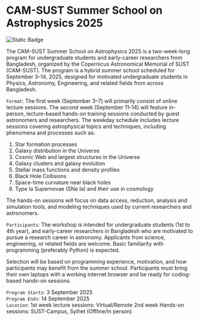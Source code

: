 # CAM-SUST Summer School on Astrophysics 2025

![Static Badge](https://img.shields.io/badge/Made%20at-CAMSUST-8A2BE2)


The CAM-SUST Summer School on Astrophysics 2025 is a two-week-long program for undergraduate students and early-career researchers from Bangladesh, organized by the Copernicus Astronomical Memorial of SUST (CAM-SUST). The program is a hybrid summer school scheduled for September 3–14, 2025, designed for motivated undergraduate students in Physics, Astronomy, Engineering, and related fields from across Bangladesh.

`Format`:
The first week (September 3–7) will primarily consist of online lecture sessions. The second week (September 11–14) will feature in-person, lecture-based hands-on training sessions conducted by guest astronomers and researchers.
The weekday schedule includes lecture sessions covering astrophysical topics and techniques, including phenomena and processes such as:

<ol>
 <li>Star formation processes </li>
 <li>Galaxy distribution in the Universe </li>
 <li>Cosmic Web and largest structures in the Universe </li>
 <li>Galaxy clusters and galaxy evolution </li>
 <li>Stellar mass functions and density profiles </li> 
 <li>Black Hole Collisions </li>
 <li>Space-time curvature near black holes </li> 
 <li>Type Ia Supernovae (SNe Ia) and their use in cosmology </li>
</ol>

The hands-on sessions will focus on data access, reduction, analysis and simulation tools, and modeling techniques used by current researchers and astronomers.

`Participants`:
The workshop is intended for undergraduate students (1st to 4th year), and early-career researchers in Bangladesh who are motivated to pursue a research career in astronomy. Applicants from science, engineering, or related fields are welcome. Basic familiarity with programming (preferably Python) is expected. <br>

Selection will be based on programming experience, motivation, and how participants may benefit from the summer school. Participants must bring their own laptops with a working internet browser and be ready for coding-based hands-on sessions. <br>

`Program Starts`: 3 September 2025 <br>
`Program Ends`: 14 September 2025 <br>
`Location`:
1st week lecture sessions: Virtual/Remote
2nd week Hands-on sessions: SUST-Campus, Sylhet (Offline/In person)
